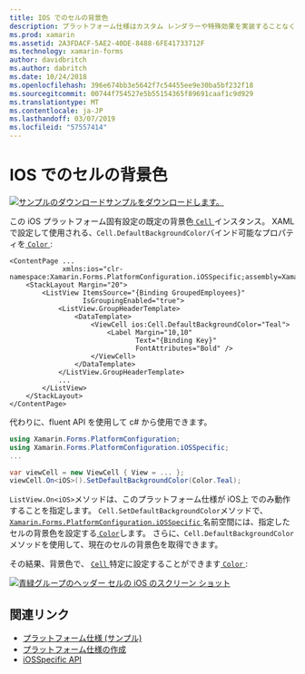 ```yaml
---
title: IOS でのセルの背景色
description: プラットフォーム仕様はカスタム レンダラーや特殊効果を実装することなく、特定のプラットフォームでのみ利用できる機能の使用を可能にします。 この記事では、iOS でのセルの既定の背景色の設定 iOS プラットフォームに固有の使用方法について説明します。
ms.prod: xamarin
ms.assetid: 2A3FDACF-5AE2-40DE-8488-6FE41733712F
ms.technology: xamarin-forms
author: davidbritch
ms.author: dabritch
ms.date: 10/24/2018
ms.openlocfilehash: 396e674bb3e5642f7c54455ee9e30ba5bf232f18
ms.sourcegitcommit: 00744f754527e5b55154365f89691caaf1c9d929
ms.translationtype: MT
ms.contentlocale: ja-JP
ms.lasthandoff: 03/07/2019
ms.locfileid: "57557414"
---
```

# <a name="cell-background-color-on-ios"></a>IOS でのセルの背景色

[![サンプルのダウンロード](~/media/shared/download.png)サンプルをダウンロードします。](https://developer.xamarin.com/samples/xamarin-forms/userinterface/platformspecifics/)

この iOS プラットフォーム固有設定の既定の背景色[ `Cell` ](xref:Xamarin.Forms.Cell)インスタンス。 XAML で設定して使用される、`Cell.DefaultBackgroundColor`バインド可能なプロパティを[ `Color` ](xref:Xamarin.Forms.Color):

```xaml
<ContentPage ...
             xmlns:ios="clr-namespace:Xamarin.Forms.PlatformConfiguration.iOSSpecific;assembly=Xamarin.Forms.Core">
    <StackLayout Margin="20">
        <ListView ItemsSource="{Binding GroupedEmployees}"
                  IsGroupingEnabled="true">
            <ListView.GroupHeaderTemplate>
                <DataTemplate>
                    <ViewCell ios:Cell.DefaultBackgroundColor="Teal">
                        <Label Margin="10,10"
                               Text="{Binding Key}"
                               FontAttributes="Bold" />
                    </ViewCell>
                </DataTemplate>
            </ListView.GroupHeaderTemplate>
            ...
        </ListView>
    </StackLayout>
</ContentPage>
```

代わりに、fluent API を使用して c# から使用できます。

```csharp
using Xamarin.Forms.PlatformConfiguration;
using Xamarin.Forms.PlatformConfiguration.iOSSpecific;
...

var viewCell = new ViewCell { View = ... };
viewCell.On<iOS>().SetDefaultBackgroundColor(Color.Teal);
```

`ListView.On<iOS>`メソッドは、このプラットフォーム仕様が iOS上 でのみ動作することを指定します。  `Cell.SetDefaultBackgroundColor`メソッドで、 [ `Xamarin.Forms.PlatformConfiguration.iOSSpecific` ](xref:Xamarin.Forms.PlatformConfiguration.iOSSpecific)名前空間には、指定したセルの背景色を設定する[ `Color`](xref:Xamarin.Forms.Color)します。 さらに、`Cell.DefaultBackgroundColor`メソッドを使用して、現在のセルの背景色を取得できます。

その結果、背景色で、 [ `Cell` ](xref:Xamarin.Forms.Cell)特定に設定することができます[ `Color` ](xref:Xamarin.Forms.Color):

[![青緑グループのヘッダー セルの iOS のスクリーン ショット](cell-background-color-images/group-header-cell-color.png "青緑グループ ヘッダー セルで ListView")](cell-background-color-images/group-header-cell-color-large.png#lightbox "青緑グループ ヘッダー セルで ListView")

## <a name="related-links"></a>関連リンク

- [プラットフォーム仕様 (サンプル)](https://developer.xamarin.com/samples/xamarin-forms/userinterface/platformspecifics/)
- [プラットフォーム仕様の作成](~/xamarin-forms/platform/platform-specifics/index.md#creating-platform-specifics)
- [iOSSpecific API](xref:Xamarin.Forms.PlatformConfiguration.iOSSpecific)
